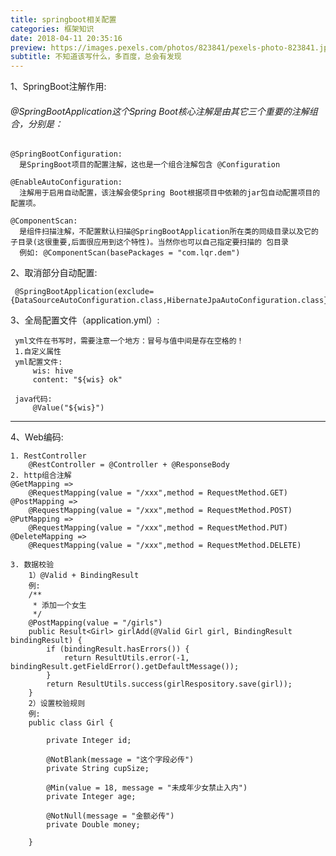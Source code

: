 ```yaml
---
title: springboot相关配置 
categories: 框架知识  
date: 2018-04-11 20:35:16
preview: https://images.pexels.com/photos/823841/pexels-photo-823841.jpeg?auto=compress&cs=tinysrgb&h=750&w=1260
subtitle: 不知道该写什么，多百度，总会有发现
---
```

1、SpringBoot注解作用:
######    @SpringBootApplication这个Spring Boot核心注解是由其它三个重要的注解组合，分别是： 

    @SpringBootConfiguration:
      是SpringBoot项目的配置注解，这也是一个组合注解包含 @Configuration
   
    @EnableAutoConfiguration:
      注解用于启用自动配置，该注解会使Spring Boot根据项目中依赖的jar包自动配置项目的配置项。
      
    @ComponentScan:
      是组件扫描注解，不配置默认扫描@SpringBootApplication所在类的同级目录以及它的子目录(这很重要,后面很应用到这个特性)。当然你也可以自己指定要扫描的 包目录
      例如: @ComponentScan(basePackages = "com.lqr.dem")

2、取消部分自动配置:

     @SpringBootApplication(exclude={DataSourceAutoConfiguration.class,HibernateJpaAutoConfiguration.class})
     
3、全局配置文件（application.yml）:

     yml文件在书写时，需要注意一个地方：冒号与值中间是存在空格的！
     1.自定义属性
     yml配置文件:
         wis: hive
         content: "${wis} ok"
         
     java代码:
         @Value("${wis}")
         


---
4、Web编码:
   
  
```
1. RestController
    @RestController = @Controller + @ResponseBody
2. http组合注解
@GetMapping => 
	@RequestMapping(value = "/xxx",method = RequestMethod.GET)
@PostMapping => 
	@RequestMapping(value = "/xxx",method = RequestMethod.POST)
@PutMapping => 
	@RequestMapping(value = "/xxx",method = RequestMethod.PUT)
@DeleteMapping => 
	@RequestMapping(value = "/xxx",method = RequestMethod.DELETE)

3. 数据校验
    1）@Valid + BindingResult
    例:
    /**
     * 添加一个女生
     */
    @PostMapping(value = "/girls")
    public Result<Girl> girlAdd(@Valid Girl girl, BindingResult bindingResult) {
        if (bindingResult.hasErrors()) {
            return ResultUtils.error(-1, bindingResult.getFieldError().getDefaultMessage());
        }
        return ResultUtils.success(girlRespository.save(girl));
    }
    2）设置校验规则
    例:
    public class Girl {
        
        private Integer id;
    
        @NotBlank(message = "这个字段必传")
        private String cupSize;
    
        @Min(value = 18, message = "未成年少女禁止入内")
        private Integer age;
    
        @NotNull(message = "金额必传")
        private Double money;

    }

```

   
     
